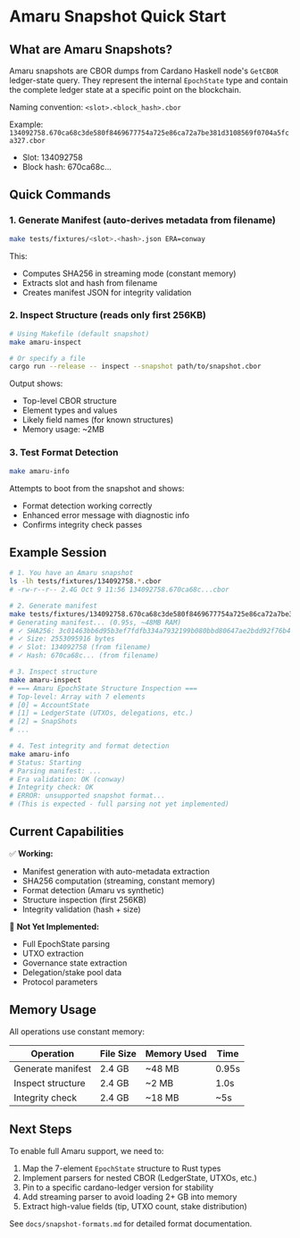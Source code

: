 # Amaru Snapshot Quick Start



## What are Amaru Snapshots?

Amaru snapshots are CBOR dumps from Cardano Haskell node's `GetCBOR` ledger-state query. They represent the internal `EpochState` type and contain the complete ledger state at a specific point on the blockchain.

Naming convention: `<slot>.<block_hash>.cbor`

Example: `134092758.670ca68c3de580f8469677754a725e86ca72a7be381d3108569f0704a5fca327.cbor`
- Slot: 134092758
- Block hash: 670ca68c...

## Quick Commands

### 1. Generate Manifest (auto-derives metadata from filename)

```bash
make tests/fixtures/<slot>.<hash>.json ERA=conway
```

This:
- Computes SHA256 in streaming mode (constant memory)
- Extracts slot and hash from filename
- Creates manifest JSON for integrity validation

### 2. Inspect Structure (reads only first 256KB)

```bash
# Using Makefile (default snapshot)
make amaru-inspect

# Or specify a file
cargo run --release -- inspect --snapshot path/to/snapshot.cbor
```

Output shows:
- Top-level CBOR structure
- Element types and values
- Likely field names (for known structures)
- Memory usage: ~2MB

### 3. Test Format Detection

```bash
make amaru-info
```

Attempts to boot from the snapshot and shows:
- Format detection working correctly
- Enhanced error message with diagnostic info
- Confirms integrity check passes

## Example Session

```bash
# 1. You have an Amaru snapshot
ls -lh tests/fixtures/134092758.*.cbor
# -rw-r--r-- 2.4G Oct 9 11:56 134092758.670ca68c...cbor

# 2. Generate manifest
make tests/fixtures/134092758.670ca68c3de580f8469677754a725e86ca72a7be381d3108569f0704a5fca327.json ERA=conway
# Generating manifest... (0.95s, ~48MB RAM)
# ✓ SHA256: 3c01463bb6d95b3ef7fdfb334a7932199b080bbd80647ae2bdd92f76b40a127e
# ✓ Size: 2553095916 bytes
# ✓ Slot: 134092758 (from filename)
# ✓ Hash: 670ca68c... (from filename)

# 3. Inspect structure
make amaru-inspect
# === Amaru EpochState Structure Inspection ===
# Top-level: Array with 7 elements
# [0] = AccountState
# [1] = LedgerState (UTXOs, delegations, etc.)
# [2] = SnapShots
# ...

# 4. Test integrity and format detection
make amaru-info
# Status: Starting
# Parsing manifest: ...
# Era validation: OK (conway)
# Integrity check: OK
# ERROR: unsupported snapshot format...
# (This is expected - full parsing not yet implemented)
```

## Current Capabilities

✅ **Working:**
- Manifest generation with auto-metadata extraction
- SHA256 computation (streaming, constant memory)
- Format detection (Amaru vs synthetic)
- Structure inspection (first 256KB)
- Integrity validation (hash + size)

🚧 **Not Yet Implemented:**
- Full EpochState parsing
- UTXO extraction
- Governance state extraction
- Delegation/stake pool data
- Protocol parameters

## Memory Usage

All operations use constant memory:

| Operation | File Size | Memory Used | Time |
|-----------|-----------|-------------|------|
| Generate manifest | 2.4 GB | ~48 MB | 0.95s |
| Inspect structure | 2.4 GB | ~2 MB | 1.0s |
| Integrity check | 2.4 GB | ~18 MB | ~5s |

## Next Steps

To enable full Amaru support, we need to:

1. Map the 7-element `EpochState` structure to Rust types
2. Implement parsers for nested CBOR (LedgerState, UTXOs, etc.)
3. Pin to a specific cardano-ledger version for stability
4. Add streaming parser to avoid loading 2+ GB into memory
5. Extract high-value fields (tip, UTXO count, stake distribution)

See `docs/snapshot-formats.md` for detailed format documentation.
